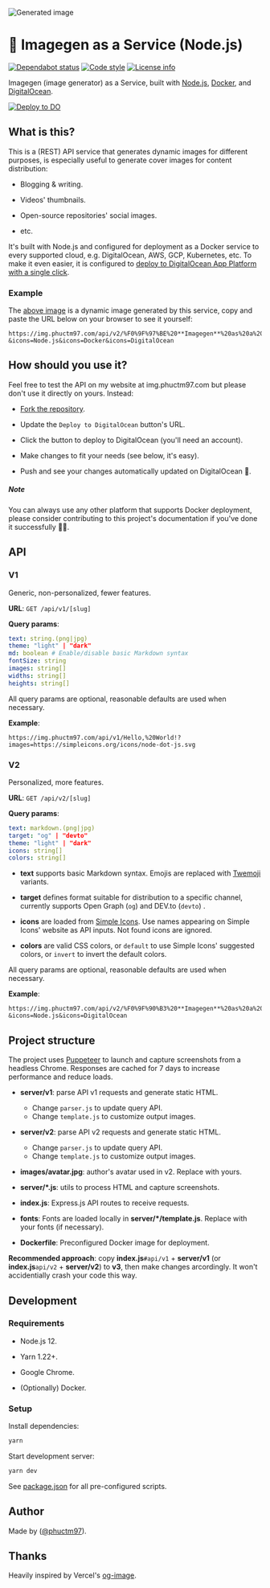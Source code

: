![Generated image][cover image]

# 🌌 Imagegen as a Service (Node.js)

[![Dependabot status][dependabot status]][dependabot url]
[![Code style][code style]][code style url]
[![License info][license info]][license url]

Imagegen (image generator) as a Service, built with [Node.js], [Docker], and [DigitalOcean].

[![Deploy to DO][do button]][do deploy url]

## What is this?

This is a (REST) API service that generates dynamic images for different purposes, is especially useful to generate cover images for content distribution:

- Blogging & writing.

- Videos' thumbnails.

- Open-source repositories' social images.

- etc.

It's built with Node.js and configured for deployment as a Docker service to every supported cloud, e.g. DigitalOcean, AWS, GCP, Kubernetes, etc. To make it even easier, it is configured to [deploy to DigitalOcean App Platform with a single click][do deploy url].

### Example

The [above image][cover image] is a dynamic image generated by this service, copy and paste the URL below on your browser to see it yourself:

```
https://img.phuctm97.com/api/v2/%F0%9F%97%BE%20**Imagegen**%20as%20a%20Service?&icons=Node.js&icons=Docker&icons=DigitalOcean
```

## How should you use it?

Feel free to test the API on my website at img.phuctm97.com but please don't use it directly on yours. Instead:

- [Fork the repository][fork repo].

- Update the `Deploy to DigitalOcean` button's URL.

- Click the button to deploy to DigitalOcean (you'll need an account).

- Make changes to fit your needs (see below, it's easy).

- Push and see your changes automatically updated on DigitalOcean 🎉.

##### Note

You can always use any other platform that supports Docker deployment, please consider contributing to this project's documentation if you've done it successfully 🙏🏻.

## API

### V1

Generic, non-personalized, fewer features.

**URL**: `GET /api/v1/[slug]`

**Query params**:

```yml
text: string.(png|jpg)
theme: "light" | "dark"
md: boolean # Enable/disable basic Markdown syntax
fontSize: string
images: string[]
widths: string[]
heights: string[]
```

All query params are optional, reasonable defaults are used when necessary.

**Example**:

```
https://img.phuctm97.com/api/v1/Hello,%20World!?images=https://simpleicons.org/icons/node-dot-js.svg
```

### V2

Personalized, more features.

**URL**: `GET /api/v2/[slug]`

**Query params**:

```yml
text: markdown.(png|jpg)
target: "og" | "devto"
theme: "light" | "dark"
icons: string[]
colors: string[]
```

- **text** supports basic Markdown syntax. Emojis are replaced with [Twemoji] variants.

- **target** defines format suitable for distribution to a specific channel, currently supports Open Graph (`og`) and DEV.to (`devto`) .

- **icons** are loaded from [Simple Icons]. Use names appearing on Simple Icons' website as API inputs. Not found icons are ignored.

- **colors** are valid CSS colors, or `default` to use Simple Icons' suggested colors, or `invert` to invert the default colors.

All query params are optional, reasonable defaults are used when necessary.

**Example**:

```
https://img.phuctm97.com/api/v2/%F0%9F%90%B3%20**Imagegen**%20as%20a%20Service?&icons=Node.js&icons=DigitalOcean
```

## Project structure

The project uses [Puppeteer] to launch and capture screenshots from a headless Chrome. Responses are cached for 7 days to increase performance and reduce loads.

- **server/v1**: parse API v1 requests and generate static HTML.

  - Change `parser.js` to update query API.
  - Change `template.js` to customize output images.

- **server/v2**: parse API v2 requests and generate static HTML.

  - Change `parser.js` to update query API.
  - Change `template.js` to customize output images.

- **images/avatar.jpg**: author's avatar used in v2. Replace with yours.

- **server/\*.js**: utils to process HTML and capture screenshots.

- **index.js**: Express.js API routes to receive requests.

- **fonts**: Fonts are loaded locally in **server/\*/template.js**. Replace with your fonts (if necessary).

- **Dockerfile**: Preconfigured Docker image for deployment.

**Recommended approach**: copy **index.js**`#api/v1` + **server/v1** (or **index.js**`api/v2` + **server/v2**) to **v3**, then make changes arcordingly. It won't accidentially crash your code this way.

## Development

### Requirements

- Node.js 12.

- Yarn 1.22+.

- Google Chrome.

- (Optionally) Docker.

### Setup

Install dependencies:

```bash
yarn
```

Start development server:

```bash
yarn dev
```

See [package.json] for all pre-configured scripts.

## Author

Made by ([@phuctm97]).

## Thanks

Heavily inspired by Vercel's [og-image].

<!-- Badges -->

[cover image]: https://img.phuctm97.com/api/v2/%F0%9F%97%BE%20**Imagegen**%20as%20a%20Service?&icons=Node.js&icons=Docker&icons=DigitalOcean
[dependabot status]: https://img.shields.io/badge/dependabot-enabled-025e8c?logo=Dependabot
[license info]: https://img.shields.io/github/license/phuctm97/img
[code style]: https://img.shields.io/badge/code%20style-prettier-F7B93E?logo=Prettier
[do button]: https://mp-assets1.sfo2.digitaloceanspaces.com/deploy-to-do/do-btn-blue.svg
[dependabot url]: https://github.com/phuctm97/img/blob/master/.github/dependabot.yml
[code style url]: https://prettier.io
[license url]: /LICENSE
[do deploy url]: https://cloud.digitalocean.com/apps/new?repo=https://github.com/phuctm97/img-nodejs/tree/master

<!-- Links -->

[node.js]: https://nodejs.org
[docker]: https://docker.com
[fork repo]: https://github.com/phuctm97/img-nodejs/fork
[@phuctm97]: https://twitter.com/phuctm97
[package.json]: /package.json
[digitalocean]: https://www.digitalocean.com
[simple icons]: https://simpleicons.org
[twemoji]: https://twemoji.twitter.com
[puppeteer]: https://github.com/puppeteer/puppeteer
[og-image]: https://github.com/vercel/og-image
